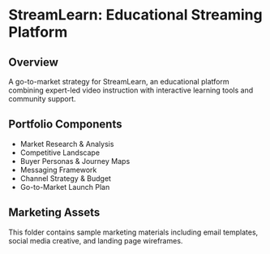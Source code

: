 # StreamLearn: Educational Streaming Platform

## Overview
A go-to-market strategy for StreamLearn, an educational platform combining expert-led video instruction with interactive learning tools and community support.

## Portfolio Components
- Market Research & Analysis
- Competitive Landscape
- Buyer Personas & Journey Maps
- Messaging Framework
- Channel Strategy & Budget
- Go-to-Market Launch Plan

## Marketing Assets
This folder contains sample marketing materials including email templates, social media creative, and landing page wireframes.
